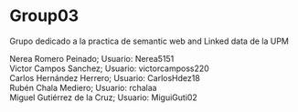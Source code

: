 # Group03
Grupo dedicado a la practica de semantic web and Linked data de la UPM

Nerea Romero Peinado; Usuario: Nerea5151 <br>
Victor Campos Sanchez; Usuario: victorcamposs220 <br>
Carlos Hernández Herrero; Usuario: CarlosHdez18 <br>
Rubén Chala Mediero; Usuario: rchalaa <br>
Miguel Gutiérrez de la Cruz; Usuario: MiguiGuti02 <br>
